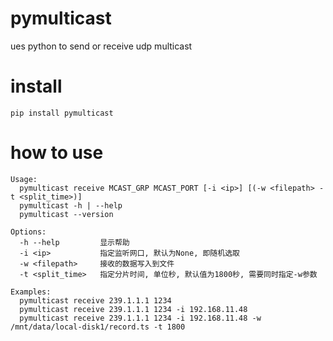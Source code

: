 # pymulticast
ues python to send or receive udp multicast

# install
`pip install pymulticast`

# how to use
```
Usage:
  pymulticast receive MCAST_GRP MCAST_PORT [-i <ip>] [(-w <filepath> -t <split_time>)]
  pymulticast -h | --help
  pymulticast --version
  
Options:
  -h --help         显示帮助
  -i <ip>           指定监听网口, 默认为None, 即随机选取
  -w <filepath>     接收的数据写入到文件
  -t <split_time>   指定分片时间, 单位秒, 默认值为1800秒, 需要同时指定-w参数
  
Examples:
  pymulticast receive 239.1.1.1 1234
  pymulticast receive 239.1.1.1 1234 -i 192.168.11.48
  pymulticast receive 239.1.1.1 1234 -i 192.168.11.48 -w /mnt/data/local-disk1/record.ts -t 1800
```
